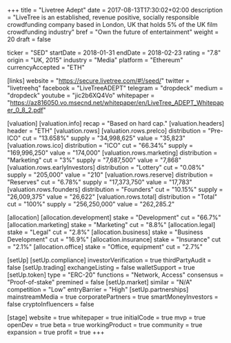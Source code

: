 +++
title = "Livetree Adept"
date = 2017-08-13T17:30:02+02:00
description = "LiveTree is an established, revenue positive, socially responsible crowdfunding company based in London, UK that holds 5% of the UK film crowdfunding industry"
bref = "Own the future of entertainment"
weight = 20
draft = false

ticker = "SED"
startDate = 2018-01-31
endDate = 2018-02-23
rating = "7.8"
origin = "UK, 2015"
industry = "Media"
platform = "Ethereum"
currencyAccepted = "ETH"

[links]
  website = "https://secure.livetree.com/#!/seed/"
  twitter = "livetreehq"
  facebook = "LiveTreeADEPT"
  telegram = "dropdeck"
  medium = "dropdeck"
  youtube = "jic2b6XQ4Vo"
  whitepaper = "https://az816050.vo.msecnd.net/whitepaper/en/LiveTree_ADEPT_Whitepaper_0_8_2.pdf"

[valuation]
  [valuation.info]
    recap = "Based on hard cap."
  [valuation.headers]
    header = "ETH"
  [valuation.rows]
    [valuation.rows.preIco]
      distribution = "Pre-ICO"
      cut = "13.658%"
      supply = "34,998,625"
      value = "35,823"
    [valuation.rows.ico]
      distribution = "ICO"
      cut = "66.34%"
      supply = "169,996,250"
      value = "174,000"
    [valuation.rows.marketing]
      distribution = "Marketing"
      cut = "3%"
      supply = "7,687,500"
      value = "7,868"
    [valuation.rows.earlyInvestors]
      distribution = "Lottery"
      cut = "0.08%"
      supply = "205,000"
      value = "210"
    [valuation.rows.reserve]
      distribution = "Reserves"
      cut = "6.78%"
      supply = "17,373,750"
      value = "17,783"
    [valuation.rows.founders]
      distribution = "Founders"
      cut = "10.15%"
      supply = "26,009,375"
      value = "26,622"
    [valuation.rows.total]
      distribution = "Total"
      cut = "100%"
      supply = "256,250,000"
      value = "262,285.2"

[allocation]
  [allocation.development]
    stake = "Development"
    cut = "66.7%"
  [allocation.marketing]
    stake = "Marketing"
    cut = "8.8%"
  [allocation.legal]
    stake = "Legal"
    cut = "2.8%"
  [allocation.business]
    stake = "Business Development"
    cut = "16.9%"
  [allocation.insurance]
    stake = "Insurance"
    cut = "2.1%"
  [allocation.office]
    stake = "Office, equipment"
    cut = "2.7%"

[setUp]
  [setUp.compliance]
    investorVerification = true
    thirdPartyAudit = false
  [setUp.trading]
    exchangeListing = false
    walletSupport = true
  [setUp.token]
    type = "ERC-20"
    functions = "Network, Access"
    consensus = "Proof-of-stake"
    premined = false
  [setUp.market]
    similar = "N/A"
    competition = "Low"
    entryBarrier = "High"
  [setUp.partnerships]
    mainstreamMedia = true
    corporatePartners = true
    smartMoneyInvestors = false
    cryptoInfluencers = false

[stage]
  website = true
  whitepaper = true
  initialCode = true
  mvp = true
  openDev = true
  beta = true
  workingProduct = true
  community = true
  expansion = true
  profit = true
+++
